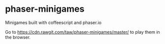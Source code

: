 # phaser-minigames
Minigames built with coffeescript and phaser.io

Go to https://cdn.rawgit.com/taw/phaser-minigames/master/ to play them in the browser.
